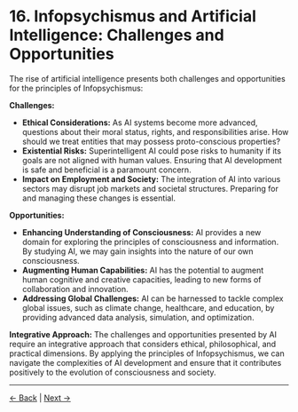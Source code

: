# 16. Infopsychismus and Artificial Intelligence: Challenges and Opportunities

The rise of artificial intelligence presents both challenges and opportunities for the principles of Infopsychismus:

**Challenges:**

- **Ethical Considerations:** As AI systems become more advanced, questions about their moral status, rights, and responsibilities arise. How should we treat entities that may possess proto-conscious properties?
- **Existential Risks:** Superintelligent AI could pose risks to humanity if its goals are not aligned with human values. Ensuring that AI development is safe and beneficial is a paramount concern.
- **Impact on Employment and Society:** The integration of AI into various sectors may disrupt job markets and societal structures. Preparing for and managing these changes is essential.

**Opportunities:**

- **Enhancing Understanding of Consciousness:** AI provides a new domain for exploring the principles of consciousness and information. By studying AI, we may gain insights into the nature of our own consciousness.
- **Augmenting Human Capabilities:** AI has the potential to augment human cognitive and creative capacities, leading to new forms of collaboration and innovation.
- **Addressing Global Challenges:** AI can be harnessed to tackle complex global issues, such as climate change, healthcare, and education, by providing advanced data analysis, simulation, and optimization.

**Integrative Approach:**
The challenges and opportunities presented by AI require an integrative approach that considers ethical, philosophical, and practical dimensions. By applying the principles of Infopsychismus, we can navigate the complexities of AI development and ensure that it contributes positively to the evolution of consciousness and society.

---
<div class="navigation-links">
<a href="../15_Annexes_and_Further_Reading/" class="nav-link prev-link">← Back</a> | <a href="../17_Infopsychismus_and_the_Limits_of_Computation_and_Simulation/" class="nav-link next-link">Next →</a>
</div>
